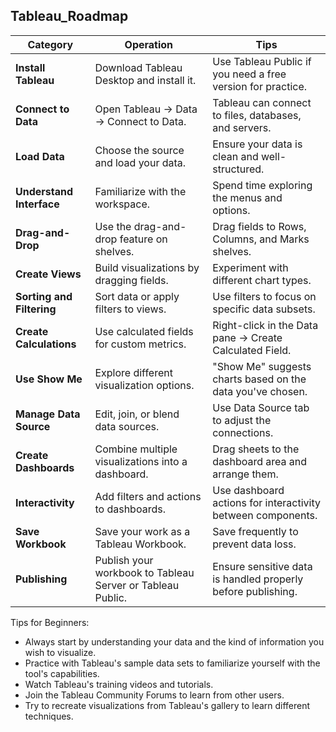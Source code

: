 ## Tableau_Roadmap

| Category                    | Operation                                  | Tips                                                        |
|-----------------------------|--------------------------------------------|-------------------------------------------------------------|
| **Install Tableau**         | Download Tableau Desktop and install it.   | Use Tableau Public if you need a free version for practice. |
| **Connect to Data**         | Open Tableau -> Data -> Connect to Data.   | Tableau can connect to files, databases, and servers.       |
| **Load Data**               | Choose the source and load your data.      | Ensure your data is clean and well-structured.              |
| **Understand Interface**    | Familiarize with the workspace.            | Spend time exploring the menus and options.                 |
| **Drag-and-Drop**           | Use the drag-and-drop feature on shelves.  | Drag fields to Rows, Columns, and Marks shelves.            |
| **Create Views**            | Build visualizations by dragging fields.   | Experiment with different chart types.                      |
| **Sorting and Filtering**   | Sort data or apply filters to views.       | Use filters to focus on specific data subsets.              |
| **Create Calculations**     | Use calculated fields for custom metrics.  | Right-click in the Data pane -> Create Calculated Field.    |
| **Use Show Me**             | Explore different visualization options.   | "Show Me" suggests charts based on the data you've chosen.  |
| **Manage Data Source**      | Edit, join, or blend data sources.         | Use Data Source tab to adjust the connections.              |
| **Create Dashboards**       | Combine multiple visualizations into a dashboard. | Drag sheets to the dashboard area and arrange them.      |
| **Interactivity**           | Add filters and actions to dashboards.     | Use dashboard actions for interactivity between components. |
| **Save Workbook**           | Save your work as a Tableau Workbook.      | Save frequently to prevent data loss.                       |
| **Publishing**              | Publish your workbook to Tableau Server or Tableau Public. | Ensure sensitive data is handled properly before publishing. |

Tips for Beginners:
- Always start by understanding your data and the kind of information you wish to visualize.
- Practice with Tableau's sample data sets to familiarize yourself with the tool's capabilities.
- Watch Tableau's training videos and tutorials.
- Join the Tableau Community Forums to learn from other users.
- Try to recreate visualizations from Tableau's gallery to learn different techniques.
